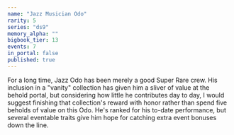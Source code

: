 ```yaml
---
name: "Jazz Musician Odo"
rarity: 5
series: "ds9"
memory_alpha: ""
bigbook_tier: 13
events: 7
in_portal: false
published: true
---
```


For a long time, Jazz Odo has been merely a good Super Rare crew. His inclusion in a "vanity" collection has given him a sliver of value at the behold portal, but considering how little he contributes day to day, I would suggest finishing that collection's reward with honor rather than spend five beholds of value on this Odo. He's ranked for his to-date performance, but several eventable traits give him hope for catching extra event bonuses down the line.
